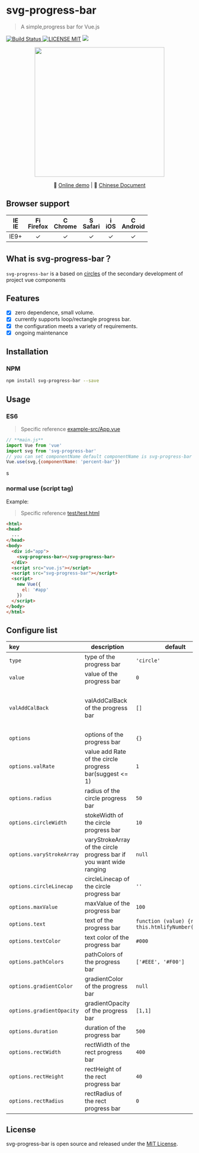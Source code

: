 # svg-progress-bar
> A simple,progress bar for Vue.js

[![Build Status](https://img.shields.io/appveyor/ci/gruntjs/grunt/master.svg) ![LICENSE MIT](https://img.shields.io/npm/l/express.svg)](https://www.npmjs.com/package/svg-progress-bar) ![](https://img.shields.io/npm/v/svg-progress-bar.svg)
                                         
<p align="center">
    <img src="https://ss1.bdstatic.com/70cFvXSh_Q1YnxGkpoWK1HF6hhy/it/u=2176389216,1520905711&fm=27&gp=0.jpg" width="350"/>
</p>                                          
<p align="center">
   🌾 <a href="https://chenxuan0000.github.io/svg-progress-bar/" target="_blank">Online demo</a> |
   📘 <a href="./document/README.md">Chinese Document</a>
</p>

## Browser support
| [<img src="https://raw.githubusercontent.com/godban/browsers-support-badges/master/src/images/edge.png" alt="IE" width="16px" height="16px" />](http://godban.github.io/browsers-support-badges/)</br>IE | [<img src="https://raw.githubusercontent.com/godban/browsers-support-badges/master/src/images/firefox.png" alt="Firefox" width="16px" height="16px" />](http://godban.github.io/browsers-support-badges/)</br>Firefox | [<img src="https://raw.githubusercontent.com/godban/browsers-support-badges/master/src/images/chrome.png" alt="Chrome" width="16px" height="16px" />](http://godban.github.io/browsers-support-badges/)</br>Chrome | [<img src="https://raw.githubusercontent.com/godban/browsers-support-badges/master/src/images/safari.png" alt="Safari" width="16px" height="16px" />](http://godban.github.io/browsers-support-badges/)</br>Safari | [<img src="https://raw.githubusercontent.com/godban/browsers-support-badges/master/src/images/safari-ios.png" alt="iOS Safari" width="16px" height="16px" />](http://godban.github.io/browsers-support-badges/)</br>iOS | [<img src="https://raw.githubusercontent.com/godban/browsers-support-badges/master/src/images/chrome-android.png" alt="Chrome for Android" width="16px" height="16px" />](http://godban.github.io/browsers-support-badges/)</br>Android |
|:---------:|:---------:|:---------:|:---------:|:---------:|:---------:|
| IE9+ | &check;| &check; | &check; | &check; | &check; | &check;

## What is svg-progress-bar？
`svg-progress-bar` is a based on [circles](https://github.com/lugolabs/circles) of the secondary development of project vue components

## Features
* [x] zero dependence, small volume.
* [x] currently supports loop/rectangle progress bar.
* [x] the configuration meets a variety of requirements.
* [x] ongoing maintenance

## Installation

### NPM

```bash
npm install svg-progress-bar --save
```

## Usage
### ES6
> Specific reference [example-src/App.vue](https://github.com/chenxuan0000/svg-progress-bar/blob/master/examples-src/App.vue)

```js
// **main.js**
import Vue from 'vue'
import svg from 'svg-progress-bar'
// you can set componentName default componentName is svg-progress-bar
Vue.use(svg,{componentName: 'percent-bar'})
```
s

### normal use (script tag)

Example:
> Specific reference [test/test.html](https://github.com/chenxuan0000/svg-progress-bar/blob/master/test/test.html)
```html
<html>
<head>
  ...
</head>
<body>
  <div id="app">
    <svg-progress-bar></svg-progress-bar>
  </div>
  <script src="vue.js"></script>
  <script src="svg-progress-bar"></script>
  <script>
    new Vue({
      el: '#app'
    })
  </script>
</body>
</html>
```

## Configure list
|key|description|default|val|
|:---|---|---|---|
|`type`|type of the progress bar|`'circle'`|`'circle'` `'rect'`|
|`value`|value of the progress bar|`0`|`Number` `String`|
|`valAddCalBack`|valAddCalBack of the progress bar|`[]`|`[{value: 20,func: () => {this.dotValArr.per20 = 20}},{value: 40,func: () => {this.dotValArr.per40 = 40}}]`|
|`options`|options of the progress bar|`{}`|`Object`|
|`options.valRate`|value add Rate of the circle progress bar(suggest <= 1)|`1`|`Number`|
|`options.radius`|radius of the circle progress bar|`50`|`Number`|
|`options.circleWidth`|stokeWidth of the circle progress bar|`10`|`Number`|
|`options.varyStrokeArray`|varyStrokeArray of the circle progress bar if you want wide ranging|`null`|`Array`|
|`options.circleLinecap`|circleLinecap of the circle progress bar|`''`|`'round',''`|
|`options.maxValue`|maxValue of the progress bar|`100`|`Number`|
|`options.text`|text of the progress bar|`function (value) {return this.htmlifyNumber(value)}`|`Function`|
|`options.textColor`|text color of the progress bar|`#000`|`color`|
|`options.pathColors`|pathColors of the progress bar|`['#EEE', '#F00']`|`Array`|
|`options.gradientColor`|gradientColor of the progress bar|`null`|`Array`|
|`options.gradientOpacity`|gradientOpacity of the progress bar|`[1,1]`|`Array`|
|`options.duration`|duration of the progress bar|`500`|`Number`|
|`options.rectWidth`|rectWidth of the rect progress bar|`400`|`Number`|
|`options.rectHeight`|rectHeight of the rect progress bar|`40`|`Number`|
|`options.rectRadius`|rectRadius of the rect progress bar|`0`|`Number`|


## License
svg-progress-bar is open source and released under the [MIT License](LICENSE).